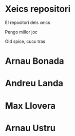 # Xeics repositori
El repositori dels xeics

Pengo millor joc

Old spice, cucu tras

# Arnau Bonada
# Andreu Landa
# Max Llovera
# Arnau Ustru
